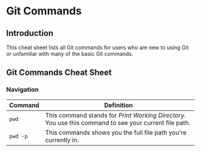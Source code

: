 # Git Commands

## Introduction

This cheat sheet lists all Git commands for users who are new to using Git or unfamiliar with many of the basic Git commands.

## Git Commands Cheat Sheet

### Navigation

| Command  | Definition                                                                                             |
| -------- | ------------------------------------------------------------------------------------------------------ |
| `pwd`    | This command stands for _Print Working Directory_. You use this command to see your current file path. |
| `pwd -p` | This commands shows you the full file path you're currently in.                                        |

